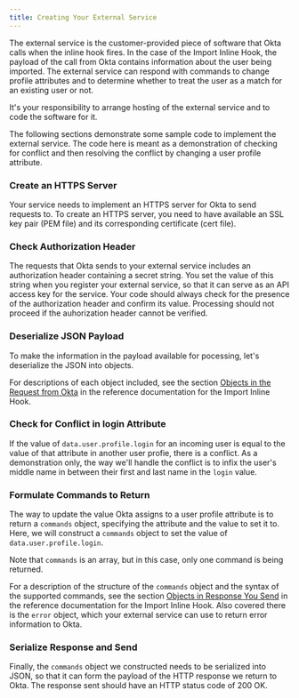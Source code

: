 ```yaml
---
title: Creating Your External Service
---
```


The external service is the customer-provided piece of software that Okta calls when the inline hook fires. In the case of the Import Inline Hook, the payload of the call from Okta contains information about the user being imported. The external service can respond with commands to change profile attributes and to determine whether to treat the user as a match for an existing user or not.

It's your responsibility to arrange hosting of the external service and to code the software for it.

The following sections demonstrate some sample code to implement the external service. The code here is meant as a demonstration of checking for conflict and then resolving the conflict by changing a user profile attribute.

### Create an HTTPS Server

Your service needs to implement an HTTPS server for Okta to send requests to. To create an HTTPS server, you need to have available an SSL key pair (PEM file) and its corresponding certificate (cert file).

<StackSelector snippet="create-https"/>

### Check Authorization Header

The requests that Okta sends to your external service includes an authorization header containing a secret string. You set the value of this string when you register your external service, so that it can serve as an API access key for the service. Your code should always check for the presence of the authorization header and confirm its value. Processing should not proceed if the auhorization header cannot be verified.

<StackSelector snippet="check-auth"/>

### Deserialize JSON Payload

To make the information in the payload available for pocessing, let's deserialize the JSON into objects.

<StackSelector snippet="deserialize"/>

For descriptions of each object included, see the section [Objects in the Request from Okta](/use_cases/inline_hooks/import_hook/import_hook/#objects-in-the-request-from-okta) in the reference documentation for the Import Inline Hook.

### Check for Conflict in login Attribute

If the value of `data.user.profile.login` for an incoming user is equal to the value of that attribute in another user profie, there is a conflict. As a demonstration only, the way we'll handle the conflict is to infix the user's middle name in between their first and last name in the `login` value.

<StackSelector snippet="detect-conflict"/>

### Formulate Commands to Return

The way to update the value Okta assigns to a user profile attribute is to return a `commands` object, specifying the attribute and the value to set it to. Here, we will construct a `commands` object to set the value of `data.user.profile.login`. 

<StackSelector snippet="construct-commands-object"/>

Note that `commands` is an array, but in this case, only one command is being returned.

For a description of the structure of the `commands` object and the syntax of the supported commands, see the section [Objects in Response You Send](/use_cases/inline_hooks/import_hook/import_hook/#objects-in-response-you-send) in the reference documentation for the Import Inline Hook. Also covered there is the `error` object, which your external service can use to return error information to Okta. 

### Serialize Response and Send

Finally, the `commands` object we constructed needs to be serialized into JSON, so that it can form the payload of the HTTP response we return to Okta. The response sent should have an HTTP status code of 200 OK.

<StackSelector snippet="serialize"/>

<NextSectionLink />

